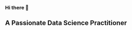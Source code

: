 ### Hi there 👋
## A Passionate Data Science Practitioner


<!--

I Have completed Data Science Immersive Bootcamp Program by [Analytics vidhya](
